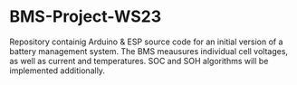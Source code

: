 # BMS-Project-WS23
Repository containig Arduino &amp; ESP source code for an initial version of a battery management system. The BMS meausures individual cell voltages, as well as current and temperatures. SOC and SOH algorithms will be implemented additionally.
